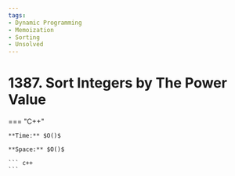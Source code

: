 ```yaml
---
tags:
- Dynamic Programming
- Memoization
- Sorting
- Unsolved
---
```



# 1387. Sort Integers by The Power Value

=== "C++"

    **Time:** $O()$

    **Space:** $O()$

    ``` c++
    ```